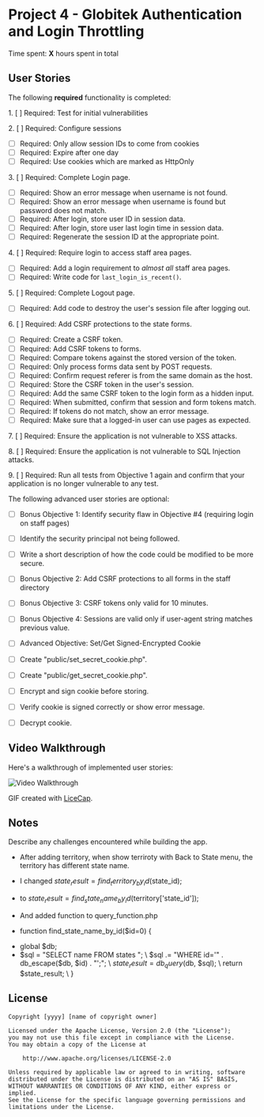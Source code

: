 # Project 4 - Globitek Authentication and Login Throttling

Time spent: **X** hours spent in total

## User Stories

The following **required** functionality is completed:

1\. [ ]  Required: Test for initial vulnerabilities

2\. [ ]  Required: Configure sessions
  * [ ]  Required: Only allow session IDs to come from cookies
  * [ ]  Required: Expire after one day
  * [ ]  Required: Use cookies which are marked as HttpOnly

3\. [ ]  Required: Complete Login page.
  * [ ]  Required: Show an error message when username is not found.
  * [ ]  Required: Show an error message when username is found but password does not match.
  * [ ]  Required: After login, store user ID in session data.
  * [ ]  Required: After login, store user last login time in session data.
  * [ ]  Required: Regenerate the session ID at the appropriate point.

4\. [ ]  Required: Require login to access staff area pages.
  * [ ]  Required: Add a login requirement to *almost all* staff area pages.
  * [ ]  Required: Write code for `last_login_is_recent()`.

5\. [ ]  Required: Complete Logout page.
  * [ ]  Required: Add code to destroy the user's session file after logging out.

6\. [ ]  Required: Add CSRF protections to the state forms.
  * [ ]  Required: Create a CSRF token.
  * [ ]  Required: Add CSRF tokens to forms.
  * [ ]  Required: Compare tokens against the stored version of the token.
  * [ ]  Required: Only process forms data sent by POST requests.
  * [ ]  Required: Confirm request referer is from the same domain as the host.
  * [ ]  Required: Store the CSRF token in the user's session.
  * [ ]  Required: Add the same CSRF token to the login form as a hidden input.
  * [ ]  Required: When submitted, confirm that session and form tokens match.
  * [ ]  Required: If tokens do not match, show an error message.
  * [ ]  Required: Make sure that a logged-in user can use pages as expected.

7\. [ ]  Required: Ensure the application is not vulnerable to XSS attacks.

8\. [ ]  Required: Ensure the application is not vulnerable to SQL Injection attacks.

9\. [ ]  Required: Run all tests from Objective 1 again and confirm that your application is no longer vulnerable to any test.


The following advanced user stories are optional:

* [ ]  Bonus Objective 1: Identify security flaw in Objective #4 (requiring login on staff pages)
  * [ ]  Identify the security principal not being followed.
  * [ ]  Write a short description of how the code could be modified to be more secure.

* [ ] Bonus Objective 2: Add CSRF protections to all forms in the staff directory

* [ ]  Bonus Objective 3: CSRF tokens only valid for 10 minutes.

* [ ]  Bonus Objective 4: Sessions are valid only if user-agent string matches previous value.

* [ ]  Advanced Objective: Set/Get Signed-Encrypted Cookie
  * [ ]  Create "public/set\_secret\_cookie.php".
  * [ ]  Create "public/get\_secret\_cookie.php".
  * [ ]  Encrypt and sign cookie before storing.
  * [ ]  Verify cookie is signed correctly or show error message.
  * [ ]  Decrypt cookie.

## Video Walkthrough

Here's a walkthrough of implemented user stories:

<img src='http://i.imgur.com/link/to/your/gif/file.gif' title='Video Walkthrough' width='' alt='Video Walkthrough' />

GIF created with [LiceCap](http://www.cockos.com/licecap/).

## Notes

Describe any challenges encountered while building the app.
 - After adding territory, when show terriroty with Back to State menu, the territory has different state name. 
  * I changed $state_result = find_territory_by_id($state_id);
  * to        $state_result = find_state_name_by_id($territory['state_id']);
  * And added function to query_function.php
   
  * function find_state_name_by_id($id=0) {
   - global $db;
   - $sql = "SELECT name FROM states ";
   \ $sql .= "WHERE id='" . db_escape($db, $id) . "';";
   \ $state_result = db_query($db, $sql);
   \ return $state_result;
   \  }

## License

    Copyright [yyyy] [name of copyright owner]

    Licensed under the Apache License, Version 2.0 (the "License");
    you may not use this file except in compliance with the License.
    You may obtain a copy of the License at

        http://www.apache.org/licenses/LICENSE-2.0

    Unless required by applicable law or agreed to in writing, software
    distributed under the License is distributed on an "AS IS" BASIS,
    WITHOUT WARRANTIES OR CONDITIONS OF ANY KIND, either express or implied.
    See the License for the specific language governing permissions and
    limitations under the License.
